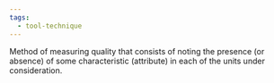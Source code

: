 ```yaml
---
tags:
  - tool-technique
---
```

Method of measuring quality that consists of noting the presence (or absence) of some characteristic (attribute) in each of the units under consideration.